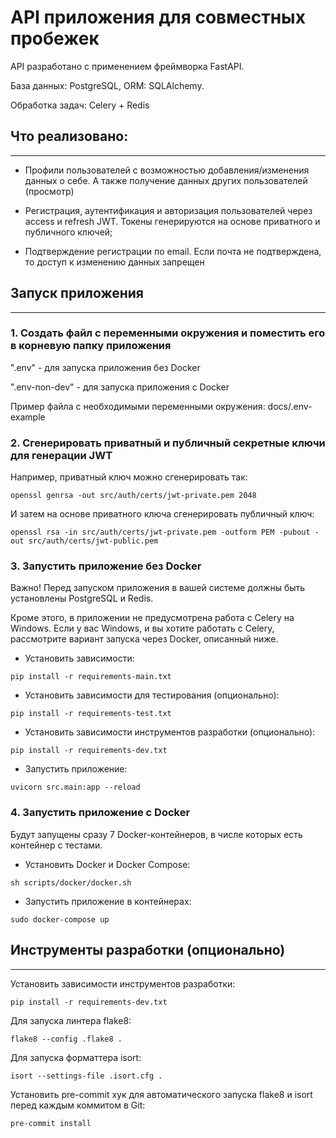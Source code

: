 # API приложения для совместных пробежек

API разработано с применением фреймворка FastAPI. 

База данных: PostgreSQL, ORM: SQLAlchemy. 

Обработка задач: Celery + Redis

## Что реализовано:
___________________________________________

- Профили пользователей с возможностью добавления/изменения данных о себе. А также получение данных других пользователей (просмотр)


- Регистрация, аутентификация и авторизация пользователей через access и refresh JWT. Токены генерируются на основе приватного и публичного ключей;


- Подтверждение регистрации по email. Если почта не подтверждена, то доступ к изменению данных запрещен


## Запуск приложения
___________________________________________

### 1. Создать файл c переменными окружения и поместить его в корневую папку приложения

".env" - для запуска приложения без Docker

".env-non-dev" - для запуска приложения с Docker

Пример файла с необходимыми переменными окружения: docs/.env-example

### 2. Сгенерировать приватный и публичный секретные ключи для генерации JWT

Например, приватный ключ можно сгенерировать так:
````
openssl genrsa -out src/auth/certs/jwt-private.pem 2048
````
И затем на основе приватного ключа сгенерировать публичный ключ:
````
openssl rsa -in src/auth/certs/jwt-private.pem -outform PEM -pubout -out src/auth/certs/jwt-public.pem
````

### 3. Запустить приложение без Docker

Важно! Перед запуском приложения в вашей системе должны быть установлены PostgreSQL и Redis. 

Кроме этого, в приложении не предусмотрена работа с Celery на Windows. Если у вас Windows, и вы хотите работать с Celery, рассмотрите вариант запуска через Docker, описанный ниже.

- Установить зависимости:
````
pip install -r requirements-main.txt
````

- Установить зависимости для тестирования (опционально):
````
pip install -r requirements-test.txt
````

- Установить зависимости инструментов разработки (опционально):
````
pip install -r requirements-dev.txt
````

- Запустить приложение:
````
uvicorn src.main:app --reload
````

### 4. Запустить приложение с Docker

Будут запущены сразу 7 Docker-контейнеров, в числе которых есть контейнер с тестами.

- Установить Docker и Docker Compose:
````
sh scripts/docker/docker.sh
````

- Запустить приложение в контейнерах:
````
sudo docker-compose up
````

## Инструменты разработки (опционально)
___________________________________________

Установить зависимости инструментов разработки:
````
pip install -r requirements-dev.txt
````

Для запуска линтера flake8:
````
flake8 --config .flake8 .
````

Для запуска форматтера isort:
````
isort --settings-file .isort.cfg .
````

Установить pre-commit хук для автоматического запуска flake8 и isort перед каждым коммитом в Git:
````
pre-commit install
````
